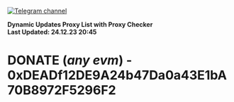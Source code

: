 [![Telegram channel](https://img.shields.io/endpoint?url=https://runkit.io/damiankrawczyk/telegram-badge/branches/master?url=https://t.me/n4z4v0d)](https://t.me/n4z4v0d) 

**Dynamic Updates Proxy List with Proxy Checker**  
**Last Updated: 24.12.23 20:45**

# DONATE (_any evm_) - 0xDEADf12DE9A24b47Da0a43E1bA70B8972F5296F2
